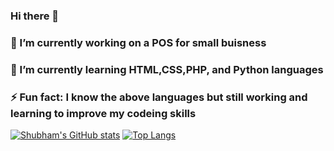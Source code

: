 ### Hi there 👋
### 🔭 I’m currently working on a POS for small buisness 
### 🌱 I’m currently learning HTML,CSS,PHP, and Python languages 
### ⚡ Fun fact: I know the above languages but still working and learning to improve my codeing skills 
<!--
**kotharishubh03/kotharishubh03** is a ✨ _special_ ✨ repository because its `README.md` (this file) appears on your GitHub profile.

Here are some ideas to get you started:

- 🔭 I’m currently working on ...
- 🌱 I’m currently learning ...
- 👯 I’m looking to collaborate on ...
- 🤔 I’m looking for help with ...
- 💬 Ask me about ...
- 📫 How to reach me: ...
- 😄 Pronouns: ...
- ⚡ Fun fact: ...
-->

[![Shubham's GitHub stats](https://github-readme-stats.vercel.app/api?username=kotharishubh03)](https://github.com/anuraghazra/github-readme-stats)
[![Top Langs](https://github-readme-stats.vercel.app/api/top-langs/?username=kotharishubh03)](https://github.com/anuraghazra/github-readme-stats)
